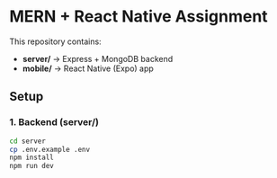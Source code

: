 # MERN + React Native Assignment

This repository contains:

- **server/** → Express + MongoDB backend
- **mobile/** → React Native (Expo) app

## Setup

### 1. Backend (server/)
```bash
cd server
cp .env.example .env
npm install
npm run dev
